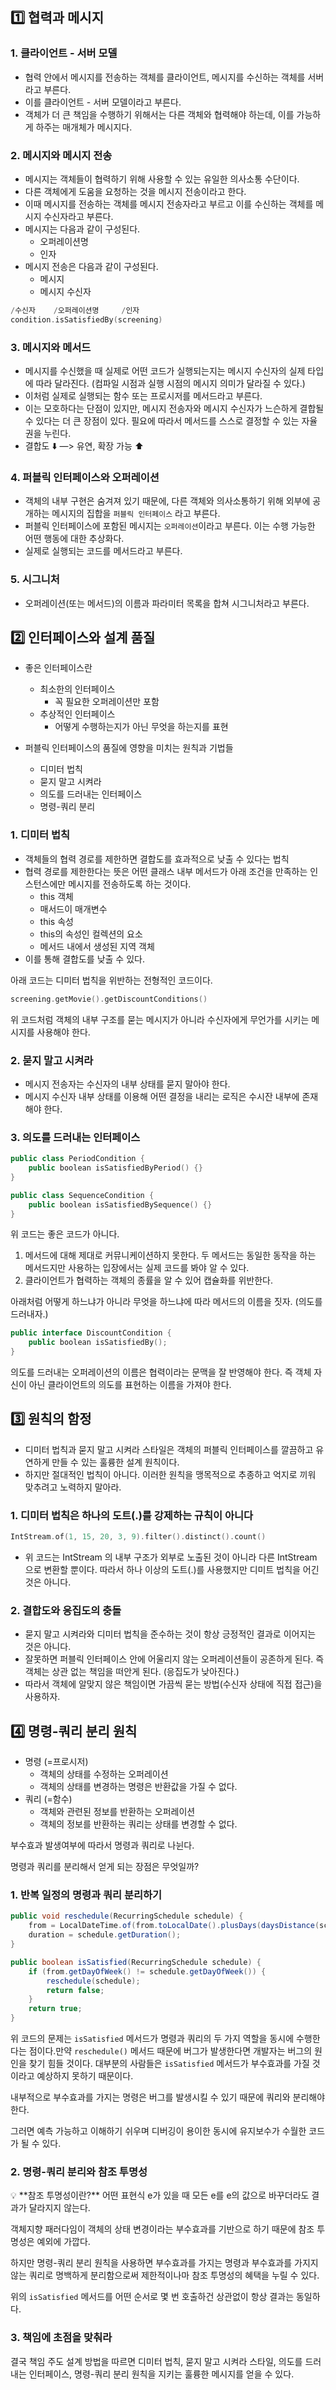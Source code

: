 ## 1️⃣ 협력과 메시지

### 1. 클라이언트 - 서버 모델

- 협력 안에서 메시지를 전송하는 객체를 클라이언트, 메시지를 수신하는 객체를 서버라고 부른다.
- 이를 클라이언트 - 서버 모델이라고 부른다.
- 객체가 더 큰 책임을 수행하기 위해서는 다른 객체와 협력해야 하는데, 이를 가능하게 하주는 매개체가 메시지다.

### 2. 메시지와 메시지 전송

- 메시지는 객체들이 협력하기 위해 사용할 수 있는 유일한 의사소통 수단이다.
- 다른 객체에게 도움을 요청하는 것을 메시지 전송이라고 한다.
- 이때 메시지를 전송하는 객체를 메시지 전송자라고 부르고 이를 수신하는 객체를 메시지 수신자라고 부른다.
- 메시지는 다음과 같이 구성된다.
    - 오퍼레이션명
    - 인자
- 메시지 전송은 다음과 같이 구성된다.
    - 메시지
    - 메시지 수신자
    

```kotlin
/수신자    /오퍼레이션명     /인자
condition.isSatisfiedBy(screening)
```

### 3. 메시지와 메서드

- 메시지를 수신했을 때 실제로 어떤 코드가 실행되는지는 메시지 수신자의 실제 타입에 따라 달라진다. (컴파일 시점과 실행 시점의 메시지 의미가 달라질 수 있다.)
- 이처럼 실제로 실행되는 함수 또는 프로시저를 메서드라고 부른다.
- 이는 모호하다는 단점이 있지만, 메시지 전송자와 메시지 수신자가 느슨하게 결합될 수 있다는 더 큰 장점이 있다. 필요에 따라서 메서드를 스스로 결정할 수 있는 자율권을 누린다.
- 결합도 ⬇️ —> 유연, 확장 가능 ⬆️

### 4. 퍼블릭 인터페이스와 오퍼레이션

- 객체의 내부 구현은 숨겨져 있기 때문에, 다른 객체와 의사소통하기 위해 외부에 공개하는 메시지의 집합을 `퍼블릭 인터페이스` 라고 부른다.
- 퍼블릭 인터페이스에 포함된 메시지는 `오퍼레이션`이라고 부른다. 이는 수행 가능한 어떤 행동에 대한 추상화다.
- 실제로 실행되는 코드를 메서드라고 부른다.

### 5. 시그니처

- 오퍼레이션(또는 메서드)의 이름과 파라미터 목록을 합쳐 시그니처라고 부른다.

## 2️⃣ 인터페이스와 설계 품질

- 좋은 인터페이스란
    - 최소한의 인터페이스
        - 꼭 필요한 오퍼레이션만 포함
    - 추상적인 인터페이스
        - 어떻게 수행하는지가 아닌 무엇을 하는지를 표현

- 퍼블릭 인터페이스의 품질에 영향을 미치는 원칙과 기법들
    - 디미터 법칙
    - 묻지 말고 시켜라
    - 의도를 드러내는 인터페이스
    - 명령-쿼리 분리

### 1. 디미터 법칙

- 객체들의 협력 경로를 제한하면 결합도를 효과적으로 낮출 수 있다는 법칙
- 협력 경로를 제한한다는 뜻은 어떤 클래스 내부 메서드가 아래 조건을 만족하는 인스턴스에만 메시지를 전송하도록 하는 것이다.
    - this 객체
    - 매서드이 매개변수
    - this 속성
    - this의 속성인 컬렉션의 요소
    - 메서드 내에서 생성된 지역 객체
- 이를 통해 결합도를 낮출 수 있다.

아래 코드는 디미터 법칙을 위반하는 전형적인 코드이다.

```kotlin
screening.getMovie().getDiscountConditions()
```

위 코드처럼 객체의 내부 구조를 묻는 메시지가 아니라 수신자에게 무언가를 시키는 메시지를 사용해야 한다.

### 2. 묻지 말고 시켜라

- 메시지 전송자는 수신자의 내부 상태를 묻지 말아야 한다.
- 메시지 수신자 내부 상태를 이용해 어떤 결정을 내리는 로직은 수시잔 내부에 존재해야 한다.

### 3. 의도를 드러내는 인터페이스

```kotlin
public class PeriodCondition {
	public boolean isSatisfiedByPeriod() {}
}

public class SequenceCondition {
	public boolean isSatisfiedBySequence() {}
}
```

위 코드는 좋은 코드가 아니다.

1. 메서드에 대해 제대로 커뮤니케이션하지 못한다. 두 메서드는 동일한 동작을 하는 메서드지만 사용하는 입장에서는 실제 코드를 봐야 알 수 있다.
2. 클라이언트가 협력하는 객체의 종률을 알 수 있어 캡슐화를 위반한다.

아래처럼 어떻게 하느냐가 아니라 무엇을 하느냐에 따라 메서드의 이름을 짓자. (의도를 드러내자.)

```kotlin
public interface DiscountCondition {
	public boolean isSatisfiedBy();
}
```

의도를 드러내는 오퍼레이션의 이름은 협력이라는 문맥을 잘 반영해야 한다. 즉 객체 자신이 아닌 클라이언트의 의도를 표현하는 이름을 가져야 한다.

## 3️⃣ 원칙의 함정

- 디미터 법칙과 묻지 말고 시켜라 스타일은 객체의 퍼블릭 인터페이스를 깔끔하고 유연하게 만들 수 있는 훌륭한 설계 원칙이다.
- 하지만 절대적인 법칙이 아니다. 이러한 원칙을 맹목적으로 추종하고 억지로 끼워 맞추려고 노력하지 말아라.

### 1. 디미터 법칙은 하나의 도트(.)를 강제하는 규칙이 아니다

```kotlin
IntStream.of(1, 15, 20, 3, 9).filter().distinct().count()
```

- 위 코드는 IntStream 의 내부 구조가 외부로 노출된 것이 아니라 다른 IntStream 으로 변환할 뿐이다. 따라서 하나 이상의 도트(.)를 사용했지만 디미트 법칙을 어긴것은 아니다.

### 2. 결합도와 응집도의 충돌

- 묻지 말고 시켜라와 디미터 법칙을 준수하는 것이 항상 긍정적인 결과로 이어지는 것은 아니다.
- 잘못하면 퍼블릭 인터페이스 안에 어울리지 않는 오퍼레이션들이 공존하게 된다. 즉 객체는 상관 없는 책임을 떠안게 된다. (응집도가 낮아진다.)
- 따라서 객체에 알맞지 않은 책임이면 가끔씩 묻는 방법(수신자 상태에 직접 접근)을 사용하자.

## 4️⃣ 명령-쿼리 분리 원칙

- 명령 (=프로시저)
    - 객체의 상태를 수정하는 오퍼레이션
    - 객체의 상태를 변경하는 명령은 반환값을 가질 수 없다.
- 쿼리 (=함수)
    - 객체와 관련된 정보를 반환하는 오퍼레이션
    - 객체의 정보를 반환하는 쿼리는 상태를 변경할 수 없다.

부수효과 발생여부에 따라서 명령과 쿼리로 나뉜다.

명령과 쿼리를 분리해서 얻게 되는 장점은 무엇일까?

### 1. 반복 일정의 명령과 쿼리 분리하기

```java
public void reschedule(RecurringSchedule schedule) {
    from = LocalDateTime.of(from.toLocalDate().plusDays(daysDistance(schedule)), schedule.getFrom());
    duration = schedule.getDuration();
}

public boolean isSatisfied(RecurringSchedule schedule) {
    if (from.getDayOfWeek() != schedule.getDayOfWeek()) {
        reschedule(schedule);
        return false;
    }
    return true;
}
```

위 코드의 문제는 `isSatisfied` 메서드가 명령과 쿼리의 두 가지 역할을 동시에 수행한다는 점이다.만약 `reschedule()` 메서드 때문에 버그가 발생한다면 개발자는 버그의 원인을 찾기 힘들 것이다. 대부분의 사람들은 `isSatisfied` 메서드가 부수효과를 가질 것이라고 예상하지 못하기 때문이다. 

내부적으로 부수효과를 가지는 명령은 버그를 발생시킬 수 있기 때문에 쿼리와 분리해야 한다.

그러면 예측 가능하고 이해하기 쉬우며 디버깅이 용이한 동시에 유지보수가 수월한 코드가 될 수 있다.

### 2. 명령-쿼리 분리와 참조 투명성

<aside>
💡 **참조 투명성이란?**
어떤 표현식 e가 있을 때 모든 e를 e의 값으로 바꾸더라도 결과가 달라지지 않는다.

</aside>

객체지향 패러다임이 객체의 상태 변경이라는 부수효과를 기반으로 하기 때문에 참조 투명성은 예외에 가깝다.

하지만 명령-쿼리 분리 원칙을 사용하면 부수효과를 가지는 명령과 부수효과를 가지지 않는 쿼리로 명백하게 분리함으로써 제한적이나마 참조 투명성의 혜택을 누릴 수 있다.

위의 `isSatisfied` 메서드를 어떤 순서로 몇 번 호출하건 상관없이 항상 결과는 동일하다.

### 3. 책임에 초점을 맞춰라

결국 책임 주도 설계 방법을 따르면 디미터 법칙, 묻지 말고 시켜라 스타일, 의도를 드러내는 인터페이스, 명령-쿼리 분리 원칙을 지키는 훌륭한 메시지를 얻을 수 있다.
